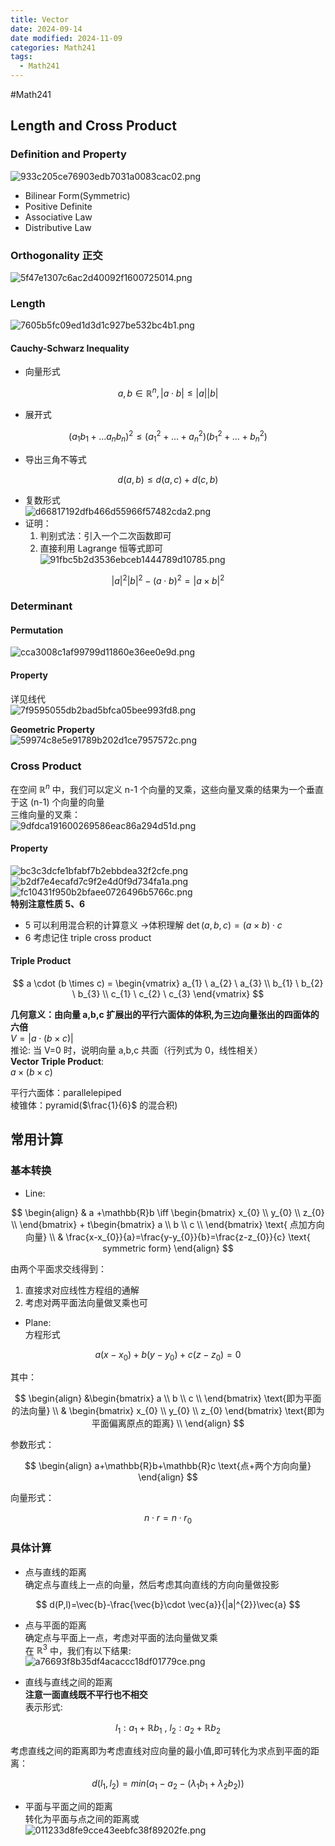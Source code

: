 ```yaml
---
title: Vector
date: 2024-09-14
date modified: 2024-11-09
categories: Math241
tags:
  - Math241
---
```


#Math241 

## Length and Cross Product

### Definition and Property

![933c205ce76903edb7031a0083cac02.png](https://s2.loli.net/2024/09/14/eT4JC7WjmhgMcDo.png)
- Bilinear Form(Symmetric)
- Positive Definite
- Associative Law
- Distributive Law

### Orthogonality 正交

![5f47e1307c6ac2d40092f1600725014.png](https://s2.loli.net/2024/09/14/UGzDPWSO2byLlNg.png)

### Length

![7605b5fc09ed1d3d1c927be532bc4b1.png](https://s2.loli.net/2024/09/14/zvVs7Xk1dnJ5BoP.png)

#### Cauchy-Schwarz Inequality

- 向量形式

$$
a,b \in \mathbb{R}^{n}, |a \cdot b| \leq|a||b|
$$

- 展开式

$$
(a_{1}b_{1}+\dots a_{n}b_{n})^{2} \leq (a_{1}^{2}+\dots+a^{2}_{n})(b_{1}^{2}+\dots+b_{n}^{2})
$$

- 导出三角不等式

$$
d(a,b) \leq d(a,c) + d(c,b)
$$

- 复数形式  
![d66817192dfb466d55966f57482cda2.png](https://s2.loli.net/2024/09/14/zBRIwrhgMu7pFVt.png)
- 证明：
  1. 判别式法：引入一个二次函数即可
  2. 直接利用 Lagrange 恒等式即可  
![91fbc5b2d3536ebceb1444789d10785.png](https://s2.loli.net/2024/09/14/9vud1UZjyHDnmft.png)

$$
|a|^{2}|b|^{2}-(a \cdot b)^{2}=|a\times b|^{2}
$$

### Determinant

#### Permutation

![cca3008c1af99799d11860e36ee0e9d.png](https://s2.loli.net/2024/09/19/mkoFnO7AJaI3Sez.png)

#### Property

详见线代  
![7f9595055db2bad5bfca05bee993fd8.png](https://s2.loli.net/2024/09/19/4ZMTEhlLR9e6boz.png)

**Geometric Property**  
![59974c8e5e91789b202d1ce7957572c.png](https://s2.loli.net/2024/09/19/3b4rCqF7JTxKVmE.png)

### Cross Product

在空间 $\mathbb{R}^{n}$ 中，我们可以定义 n-1 个向量的叉乘，这些向量叉乘的结果为一个垂直于这 (n-1) 个向量的向量  
三维向量的叉乘：  
![9dfdca191600269586eac86a294d51d.png](https://s2.loli.net/2024/09/14/9CJpZWt2AefqOML.png)

#### Property

![bc3c3dcfe1bfabf7b2ebbdea32f2cfe.png](https://s2.loli.net/2024/09/14/sBkAyQuWJcYiNHf.png)  
![b2df7e4ecafd7c9f2e4d0f9d734fa1a.png](https://s2.loli.net/2024/09/14/Fp4zEVuhmfHsjgr.png)  
![fc10431f950b2bfaee0726496b5766c.png](https://s2.loli.net/2024/09/14/7C8KLXsMphdkWOf.png)  
**特别注意性质 5、6**
- 5 可以利用混合积的计算意义 ->体积理解 $\det(a,b,c)=(a\times b)\cdot c$
- 6 考虑记住 triple cross product

#### Triple Product

$$
a \cdot (b \times c) = \begin{vmatrix}
a_{1} \ a_{2} \ a_{3}  \\
b_{1} \ b_{2} \ b_{3}  \\
c_{1} \ c_{2} \ c_{3} 
\end{vmatrix}
$$

**几何意义：由向量 a,b,c 扩展出的平行六面体的体积,为三边向量张出的四面体的六倍**  
$V =|a \cdot (b \times c)|$  
推论: 当 V=0 时，说明向量 a,b,c 共面（行列式为 0，线性相关）  
**Vector Triple Product**:  
$a \times (b \times c)$

平行六面体：parallelepiped  
棱锥体：pyramid($\frac{1}{6}$ 的混合积)

## 常用计算

### 基本转换

- Line:

$$
\begin{align}
& a +\mathbb{R}b \iff \begin{bmatrix}
x_{0} \\
y_{0} \\
z_{0} \\
\end{bmatrix} + t\begin{bmatrix}
a \\
b \\
c \\
\end{bmatrix} \text{ 点加方向向量} \\
& \frac{x-x_{0}}{a}=\frac{y-y_{0}}{b}=\frac{z-z_{0}}{c} \text{ symmetric form}
\end{align}
$$

由两个平面求交线得到：
1. 直接求对应线性方程组的通解
2. 考虑对两平面法向量做叉乘也可

- Plane:  
方程形式

$$
a(x-x_{0})+b(y-y_{0})+c(z-z_{0})=0
$$

其中：

$$
\begin{align}
&\begin{bmatrix}
a \\
b \\
c \\
\end{bmatrix} \text{即为平面的法向量}  \\
& \begin{bmatrix}
x_{0} \\
y_{0} \\
z_{0}
\end{bmatrix} \text{即为平面偏离原点的距离} \\
\end{align}
$$

参数形式：

$$
\begin{align}
a+\mathbb{R}b+\mathbb{R}c \text{点+两个方向向量}
\end{align}
$$

向量形式：

$$
n \cdot r = n \cdot r_{0}
$$

### 具体计算

- 点与直线的距离  
确定点与直线上一点的向量，然后考虑其向直线的方向向量做投影

$$
d(P,l)=\vec{b}-\frac{\vec{b}\cdot \vec{a}}{|a|^{2}}\vec{a}
$$

- 点与平面的距离  
确定点与平面上一点，考虑对平面的法向量做叉乘  
在 $\mathbb{R}^{3}$ 中，我们有以下结果:  
![a76693f8b35df4acaccc18df01779ce.png](https://s2.loli.net/2024/09/18/TevmDWLjVsGqFRX.png)

- 直线与直线之间的距离  
**注意一面直线既不平行也不相交**  
表示形式:

$$
l_{1}: a_{1}+\mathbb{R}b_{1} \text{ , } l_{2}:a_{2}+\mathbb{R}b_{2}
$$

考虑直线之间的距离即为考虑直线对应向量的最小值,即可转化为求点到平面的距离：

$$
d(l_{1},l_{2})=min(a_{1}-a_{2}-(\lambda_{1}b_{1}+\lambda_{2}b_{2}))
$$

- 平面与平面之间的距离  
转化为平面与点之间的距离或  
![011233d8fe9cce43eebfc38f89202fe.png](https://s2.loli.net/2024/09/18/21DVLwMrJXybIZo.png)


